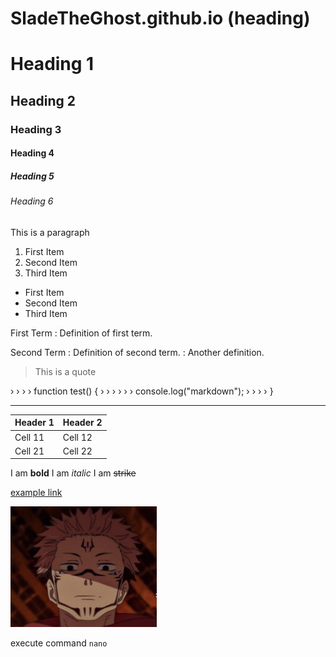 # SladeTheGhost.github.io (heading)

# Heading 1
## Heading 2
### Heading 3
#### Heading 4
##### Heading 5
###### Heading 6

This is a paragraph

1. First Item
2. Second Item
3. Third Item

- First Item
- Second Item
- Third Item

First Term
: Definition of first term.


Second Term
: Definition of second term.
: Another definition.

> This is a quote

› › › › function test() {
› › › › › › console.log("markdown");
› › › › }

---

Header 1 | Header 2 
----------|----------
 Cell 11  | Cell 12  
 Cell 21  | Cell 22

 I am **bold**
 I am *italic*
 I am ~~strike~~

 [example link](http://example.com/)

 ![Blog](/img/Logo.png)

 execute command `nano`
